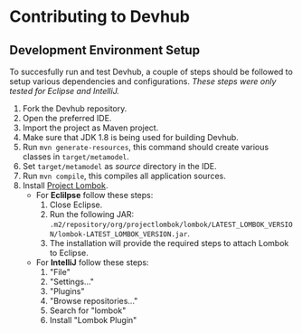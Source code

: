 # Contributing to Devhub

## Development Environment Setup
To succesfully run and test Devhub, a couple of steps should be followed to setup various dependencies and configurations. *These steps were only tested for Eclipse and IntelliJ.*

1. Fork the Devhub repository.
1. Open the preferred IDE.
1. Import the project as Maven project.
1. Make sure that JDK 1.8 is being used for building Devhub.
1. Run `mvn generate-resources`, this command should create various classes in `target/metamodel`.
1. Set `target/metamodel` as *source* directory in the IDE.
1. Run `mvn compile`, this compiles all application sources.
1. Install [Project Lombok](https://projectlombok.org/).
	* For **Eclilpse** follow these steps:
		1. Close Eclipse.
		1. Run the following JAR: `.m2/repository/org/projectlombok/lombok/LATEST_LOMBOK_VERSION/lombok-LATEST_LOMBOK_VERSION.jar`. 
		1. The installation will provide the required steps to attach Lombok to Eclipse.
	* For **IntelliJ** follow these steps:
		1. "File"
		1. "Settings..."
		1. "Plugins"
		1. "Browse repositories..."
		1. Search for "lombok"
		1. Install "Lombok Plugin"